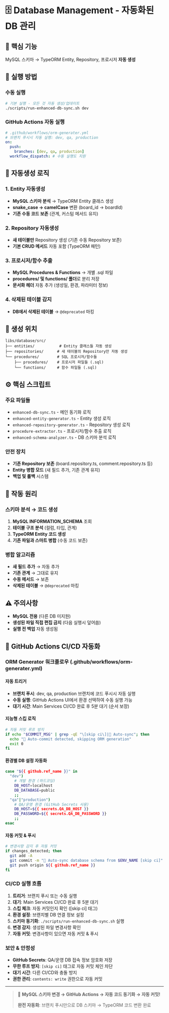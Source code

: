 # 🗄️ Database Management - 자동화된 DB 관리

## 🎯 핵심 기능

MySQL 스키마 → TypeORM Entity, Repository, 프로시저 **자동 생성**

## 🚀 실행 방법

### 수동 실행

```bash
# 기본 실행 - 모든 것 자동 생성/업데이트
./scripts/run-enhanced-db-sync.sh dev
```

### GitHub Actions 자동 실행

```yaml
# .github/workflows/orm-generater.yml
# 브랜치 푸시시 자동 실행: dev, qa, production
on:
  push:
    branches: [dev, qa, production]
  workflow_dispatch: # 수동 실행도 지원
```

## 🤖 자동생성 로직

### 1. Entity 자동생성

- **MySQL 스키마 분석** → TypeORM Entity 클래스 생성
- **snake_case → camelCase** 변환 (board_id → boardId)
- **기존 수동 코드 보존** (관계, 커스텀 메서드 유지)

### 2. Repository 자동생성

- **새 테이블만** Repository 생성 (기존 수동 Repository 보존)
- **기본 CRUD 메서드** 자동 포함 (TypeORM 패턴)

### 3. 프로시저/함수 추출

- **MySQL Procedures & Functions** → 개별 .sql 파일
- **procedures/ 및 functions/ 폴더**로 분리 저장
- **문서화 헤더** 자동 추가 (생성일, 환경, 파라미터 정보)

### 4. 삭제된 테이블 감지

- **DB에서 삭제된 테이블** → `@deprecated` 마킹

## 📁 생성 위치

```
libs/database/src/
├── entities/           # Entity 클래스들 자동 생성
├── repositories/      # 새 테이블의 Repository만 자동 생성
└── procedures/        # SQL 프로시저/함수들
    ├── procedures/    # 프로시저 파일들 (.sql)
    └── functions/     # 함수 파일들 (.sql)
```

## ⚙️ 핵심 스크립트

### 주요 파일들

- `enhanced-db-sync.ts` - 메인 동기화 로직
- `enhanced-entity-generator.ts` - Entity 생성 로직
- `enhanced-repository-generator.ts` - Repository 생성 로직
- `procedure-extractor.ts` - 프로시저/함수 추출 로직
- `enhanced-schema-analyzer.ts` - DB 스키마 분석 로직

### 안전 장치

- **기존 Repository 보존** (board.repository.ts, comment.repository.ts 등)
- **Entity 병합 모드** (새 필드 추가, 기존 관계 유지)
- **백업 및 롤백** 시스템

## 🔄 작동 원리

### 스키마 분석 → 코드 생성

1. **MySQL INFORMATION_SCHEMA** 조회
2. **테이블 구조 분석** (컬럼, 타입, 관계)
3. **TypeORM Entity 코드 생성**
4. **기존 파일과 스마트 병합** (수동 코드 보존)

### 병합 알고리즘

- **새 필드 추가** → 자동 추가
- **기존 관계** → 그대로 유지
- **수동 메서드** → 보존
- **삭제된 테이블** → `@deprecated` 마킹

## ⚠️ 주의사항

- **MySQL 전용** (다른 DB 미지원)
- **생성된 파일 직접 편집 금지** (다음 실행시 덮어씀)
- **실행 전 백업** 자동 생성됨

## 🔄 GitHub Actions CI/CD 자동화

### ORM Generator 워크플로우 (.github/workflows/orm-generater.yml)

#### 자동 트리거

- **브랜치 푸시**: dev, qa, production 브랜치에 코드 푸시시 자동 실행
- **수동 실행**: GitHub Actions UI에서 환경 선택하여 수동 실행 가능
- **대기 시간**: Main Services CI/CD 완료 후 5분 대기 (순서 보장)

#### 지능형 스킵 로직

```bash
# 자동 커밋 루프 방지
if echo "$COMMIT_MSG" | grep -qE "\[skip ci\]|🤖 Auto-sync"; then
  echo "🤖 Auto-commit detected, skipping ORM generation"
  exit 0
fi
```

#### 환경별 DB 설정 자동화

```bash
case "${{ github.ref_name }}" in
  "dev")
    # 개발 환경 (하드코딩)
    DB_HOST=localhost
    DB_DATABASE=public
    ;;
  "qa"|"production")
    # QA/운영 환경 (GitHub Secrets 사용)
    DB_HOST=${{ secrets.QA_DB_HOST }}
    DB_PASSWORD=${{ secrets.QA_DB_PASSWORD }}
    ;;
esac
```

#### 자동 커밋 & 푸시

```bash
# 변경사항 감지 후 자동 커밋
if changes_detected; then
  git add -A
  git commit -m "🤖 Auto-sync database schema from $ENV_NAME [skip ci]"
  git push origin ${{ github.ref_name }}
fi
```

### CI/CD 실행 흐름

1. **트리거**: 브랜치 푸시 또는 수동 실행
2. **대기**: Main Services CI/CD 완료 후 5분 대기
3. **스킵 체크**: 자동 커밋인지 확인 ([skip ci] 태그)
4. **환경 설정**: 브랜치별 DB 연결 정보 설정
5. **스키마 동기화**: `./scripts/run-enhanced-db-sync.sh` 실행
6. **변경 감지**: 생성된 파일 변경사항 확인
7. **자동 커밋**: 변경사항이 있으면 자동 커밋 & 푸시

### 보안 & 안정성

- **GitHub Secrets**: QA/운영 DB 접속 정보 암호화 저장
- **무한 루프 방지**: `[skip ci]` 태그로 자동 커밋 체인 차단
- **대기 시간**: 다른 CI/CD와 충돌 방지
- **권한 관리**: `contents: write` 권한으로 자동 커밋

---

> 🚀 **MySQL 스키마 변경 → GitHub Actions → 자동 코드 동기화 → 자동 커밋!**
>
> **완전 자동화**: 브랜치 푸시만으로 DB 스키마 → TypeORM 코드 변환 완료

